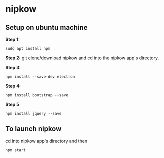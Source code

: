 # nipkow

## Setup on ubuntu machine

**Step 1:**

```
sudo apt install npm
```

**Step 2:**
git clone/download nipkow and cd into the nipkow app's directory.

**Step 3:**

```
npm install --save-dev electron
```

**Step 4:**

```
npm install bootstrap --save
```

**Step 5**

```
npm install jquery --save
```

## To launch nipkow

cd into nipkow app's directory and then

```
npm start
```
